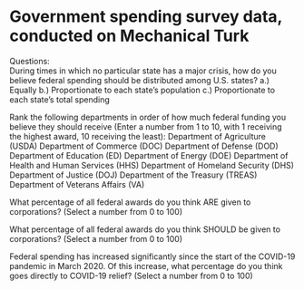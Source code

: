 <h1> Government spending survey data, conducted on Mechanical Turk </h1>

Questions: <br>
During times in which no particular state has a major crisis, how do you believe federal
spending should be distributed among U.S. states?
a.) Equally
b.) Proportionate to each state’s population
c.) Proportionate to each state’s total spending

Rank the following departments in order of how much federal funding you believe they should
receive (Enter a number from 1 to 10, with 1 receiving the highest award, 10 receiving the
least):
Department of Agriculture (USDA)
Department of Commerce (DOC)
Department of Defense (DOD)
Department of Education (ED)
Department of Energy (DOE)
Department of Health and Human Services (HHS)
Department of Homeland Security (DHS)
Department of Justice (DOJ)
Department of the Treasury (TREAS)
Department of Veterans Affairs (VA)

What percentage of all federal awards do you think ARE given to corporations? (Select a
number from 0 to 100)

What percentage of all federal awards do you think SHOULD be given to corporations? (Select
a number from 0 to 100)

Federal spending has increased significantly since the start of the COVID-19 pandemic in
March 2020. Of this increase, what percentage do you think goes directly to COVID-19 relief?
(Select a number from 0 to 100)
